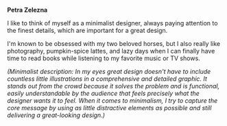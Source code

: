 **Petra Zelezna**

I like to think of myself as a minimalist designer, always paying attention to the finest details, which are important for a great design.

I'm known to be obsessed with my two beloved horses, but I also really like photography, pumpkin-spice lattes, and lazy days when I can finally have time to read books while listening to my favorite music or TV shows.

*(Minimalist description: In my eyes great design doesn't have to include countless little illustrations in a comprehensive and detailed graphic. It stands out from the crowd because it solves the problem and is functional, easily understandable by the audience that feels precisely what the designer wants it to feel. 
When it comes to minimalism, I try to capture the core message by using as little distractive elements as possible and still delivering a great-looking design.)*
